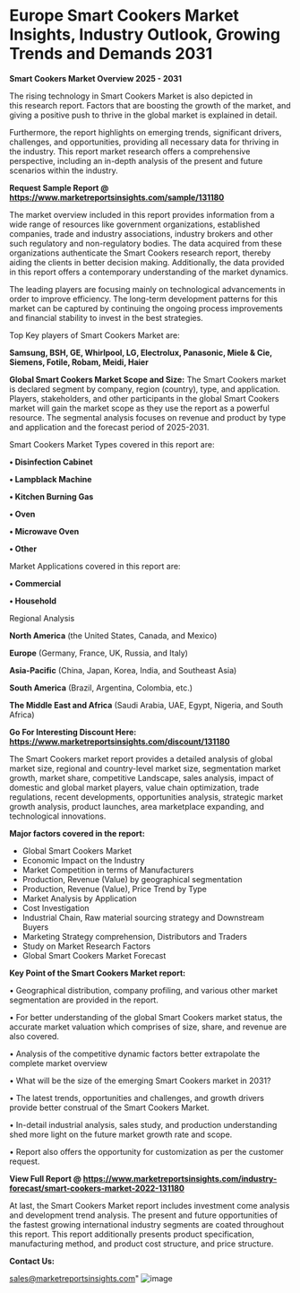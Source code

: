 # Europe Smart Cookers Market Insights, Industry Outlook, Growing Trends and Demands 2031

<Strong> Smart Cookers Market Overview 2025 - 2031</strong>

The rising technology in Smart Cookers Market is also depicted in this research report. Factors that are boosting the growth of the market, and giving a positive push to thrive in the global market is explained in detail.

Furthermore, the report highlights on emerging trends, significant drivers, challenges, and opportunities, providing all necessary data for thriving in the industry. This report market research offers a comprehensive perspective, including an in-depth analysis of the present and future scenarios within the industry.

<strong>Request Sample Report @ <a href=https://www.marketreportsinsights.com/sample/131180>https://www.marketreportsinsights.com/sample/131180</a></strong>

The market overview included in this report provides information from a wide range of resources like government organizations, established companies, trade and industry associations, industry brokers and other such regulatory and non-regulatory bodies. The data acquired from these organizations authenticate the Smart Cookers research report, thereby aiding the clients in better decision making. Additionally, the data provided in this report offers a contemporary understanding of the market dynamics.

The leading players are focusing mainly on technological advancements in order to improve efficiency. The long-term development patterns for this market can be captured by continuing the ongoing process improvements and financial stability to invest in the best strategies.

Top Key players of Smart Cookers Market are:

<strong>Samsung, BSH, GE, Whirlpool, LG, Electrolux, Panasonic, Miele & Cie, Siemens, Fotile, Robam, Meidi, Haier</strong>

<strong><b>Global Smart Cookers Market Scope and Size:</b></strong>
The Smart Cookers market is declared segment by company, region (country), type, and application. Players, stakeholders, and other participants in the global Smart Cookers market will gain the market scope as they use the report as a powerful resource. The segmental analysis focuses on revenue and product by type and application and the forecast period of 2025-2031.

Smart Cookers Market Types covered in this report are:

<strong>• Disinfection Cabinet

• Lampblack Machine

• Kitchen Burning Gas

• Oven

• Microwave Oven

• Other</strong>

Market Applications covered in this report are:

<strong>• Commercial

• Household</strong> 

Regional Analysis

<strong>North America</strong> (the United States, Canada, and Mexico)

<strong>Europe</strong> (Germany, France, UK, Russia, and Italy)

<strong>Asia-Pacific</strong> (China, Japan, Korea, India, and Southeast Asia)

<strong>South America</strong> (Brazil, Argentina, Colombia, etc.)

<strong>The Middle East and Africa</strong> (Saudi Arabia, UAE, Egypt, Nigeria, and South Africa)

<strong>Go For Interesting Discount Here: <a href=https://www.marketreportsinsights.com/discount/131180>https://www.marketreportsinsights.com/discount/131180</a></strong>

The Smart Cookers market report provides a detailed analysis of global market size, regional and country-level market size, segmentation market growth, market share, competitive Landscape, sales analysis, impact of domestic and global market players, value chain optimization, trade regulations, recent developments, opportunities analysis, strategic market growth analysis, product launches, area marketplace expanding, and technological innovations.

<strong><b>Major factors covered in the report:</b></strong>
<ul>
  <li>Global Smart Cookers Market </li>
  <li>Economic Impact on the Industry</li>
  <li>Market Competition in terms of Manufacturers</li>
  <li>Production, Revenue (Value) by geographical segmentation</li>
  <li>Production, Revenue (Value), Price Trend by Type</li>
  <li>Market Analysis by Application</li>
  <li>Cost Investigation</li>
  <li>Industrial Chain, Raw material sourcing strategy and Downstream Buyers</li>
  <li>Marketing Strategy comprehension, Distributors and Traders</li>
  <li>Study on Market Research Factors</li>
  <li>Global Smart Cookers Market Forecast</li>
</ul>

<strong><b>Key Point of the Smart Cookers Market report:</b></strong>

• Geographical distribution, company profiling, and various other market segmentation are provided in the report.

• For better understanding of the global Smart Cookers market status, the accurate market valuation which comprises of size, share, and revenue are also covered.

• Analysis of the competitive dynamic factors better extrapolate the complete market overview

• What will be the size of the emerging Smart Cookers market in 2031?

• The latest trends, opportunities and challenges, and growth drivers provide better construal of the Smart Cookers Market.

• In-detail industrial analysis, sales study, and production understanding shed more light on the future market growth rate and scope.

• Report also offers the opportunity for customization as per the customer request.

<strong><b>View Full Report @ <a href=https://www.marketreportsinsights.com/industry-forecast/smart-cookers-market-2022-131180>https://www.marketreportsinsights.com/industry-forecast/smart-cookers-market-2022-131180</a></b></strong>


At last, the Smart Cookers Market report includes investment come analysis and development trend analysis. The present and future opportunities of the fastest growing international industry segments are coated throughout this report. This report additionally presents product specification, manufacturing method, and product cost structure, and price structure.

<strong>Contact Us:</strong>

sales@marketreportsinsights.com"
![image](https://github.com/user-attachments/assets/6314858a-7379-465b-a400-432775683b79)
